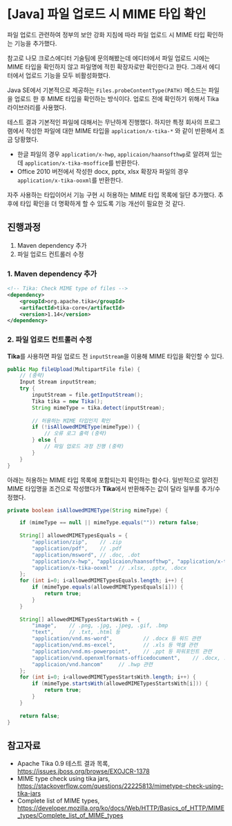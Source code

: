 # [Java] 파일 업로드 시 MIME 타입 확인

파일 업로드 관련하여 정부의 보안 강화 지침에 따라 파일 업로드 시 MIME 타입 확인하는 기능을 추가했다.

참고로 나모 크로스에디터 기술팀에 문의해봤는데 에디터에서 파일 업로드 시에는 MIME 타입을 확인하지 않고 파일명에 적힌 확장자로만 확인한다고 한다. 그래서 에디터에서 업로드 기능을 모두 비활성화했다.

Java SE에서 기본적으로 제공하는 `Files.probeContentType(PATH)`  메소드는 파일을 업로드 한 후 MIME 타입을 확인하는 방식이다. 업로드 전에 확인하기 위해서 Tika 라이브러리를 사용했다.

테스트 결과 기본적인 파일에 대해서는 무난하게 진행했다. 하지만 특정 회사의 프로그램에서 작성한 파일에 대한 MIME 타입을 `application/x-tika-*` 와 같이 반환해서 조금 당황했다.

- 한글 파일의 경우 `application/x-hwp`, `applicaion/haansofthwp`로 알려져 있는데 `application/x-tika-msoffice`를 반환한다.
- Office 2010 버전에서 작성한 docx, pptx, xlsx 확장자 파일의 경우 `application/x-tika-ooxml`를 반환한다.

자주 사용하는 타입이어서 기능 구현 시 허용하는 MIME 타입 목록에 일단 추가했다. 추후에 타입 확인을 더 명확하게 할 수 있도록 기능 개선이 필요한 것 같다.

## 진행과정

1. Maven dependency 추가
2. 파일 업로드 컨트롤러 수정

### 1. Maven dependency 추가

```xml
<!-- Tika: Check MIME type of files -->
<dependency>
    <groupId>org.apache.tika</groupId>
    <artifactId>tika-core</artifactId>
    <version>1.14</version>
</dependency>
```

### 2. 파일 업로드 컨트롤러 수정

**Tika**를 사용하면 파일 업로드 전 `inputStream`을 이용해 MIME 타입을 확인할 수 있다.

```java
public Map fileUpload(MultipartFile file) {
    // (중략)
    Input Stream inputStream;
    try {
        inputStream = file.getInputStream();
        Tika tika = new Tika();
        String mimeType = tika.detect(inputStream);
        
        // 허용하는 MIME 타입인지 확인
        if (!isAllowedMIMEType(mimeType)) {
            // 오류 로그 출력 (중략)
        } else {
            // 파일 업로드 과정 진행 (중략)
        }
    }
}
```

아래는 허용하는 MIME 타입 목록에 포함되는지 확인하는 함수다. 일반적으로 알려진 MIME 타입명을 조건으로 작성했다가 **Tika**에서 반환해주는 값이 달라 일부를 추가/수정했다.

```java
private boolean isAllowedMIMEType(String mimeType) {

    if (mimeType == null || mimeType.equals("")) return false;
    
    String[] allowedMIMETypesEquals = {
        "application/zip",    // .zip
        "application/pdf",    // .pdf
        "application/msword", // .doc, .dot
        "application/x-hwp", "applicaion/haansofthwp", "application/x-tika-msoffice", // .hwp
        "application/x-tika-ooxml"  // .xlsx, .pptx, .docx
    };
    for (int i=0; i<allowedMIMETypesEquals.length; i++) {
        if (mimeType.equals(allowedMIMETypesEquals[i])) {
            return true;
        }
    }
    
    String[] allowedMIMETypesStartsWith = {
        "image",    // .png, .jpg, .jpeg, .gif, .bmp
        "text",     // .txt, .html 등
        "application/vnd.ms-word",          // .docx 등 워드 관련
        "application/vnd.ms-excel",         // .xls 등 엑셀 관련
        "application/vnd.ms-powerpoint",    // .ppt 등 파워포인트 관련
        "application/vnd.openxmlformats-officedocument",    // .docx, .dotx, .xlsx, .xltx, .pptx, .potx, .ppsx
        "applicaion/vnd.hancom"     // .hwp 관련
    };
    for (int i=0; i<allowedMIMETypesStartsWith.length; i++) {
        if (mimeType.startsWith(allowedMIMETypesStartsWith[i])) {
            return true;
        }
    }
    
    return false;
}
```

## 참고자료

- Apache Tika 0.9 테스트 결과 목록, https://issues.jboss.org/browse/EXOJCR-1378
- MIME type check using tika jars, https://stackoverflow.com/questions/22225813/mimetype-check-using-tika-jars
- Complete list of MIME types, https://developer.mozilla.org/ko/docs/Web/HTTP/Basics_of_HTTP/MIME_types/Complete_list_of_MIME_types
